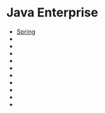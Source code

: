 # Java Enterprise

- [Spring](spring.md)
- []()
- []()
- []()
- []()
- []()
- []()
- []()
- []()
- []()
- []()